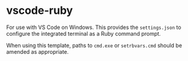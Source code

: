 # vscode-ruby

For use with VS Code on Windows. This provides the `settings.json` to configure the integrated terminal as a Ruby command prompt.

When using this template, paths to `cmd.exe` or `setrbvars.cmd` should be amended as appropriate.
